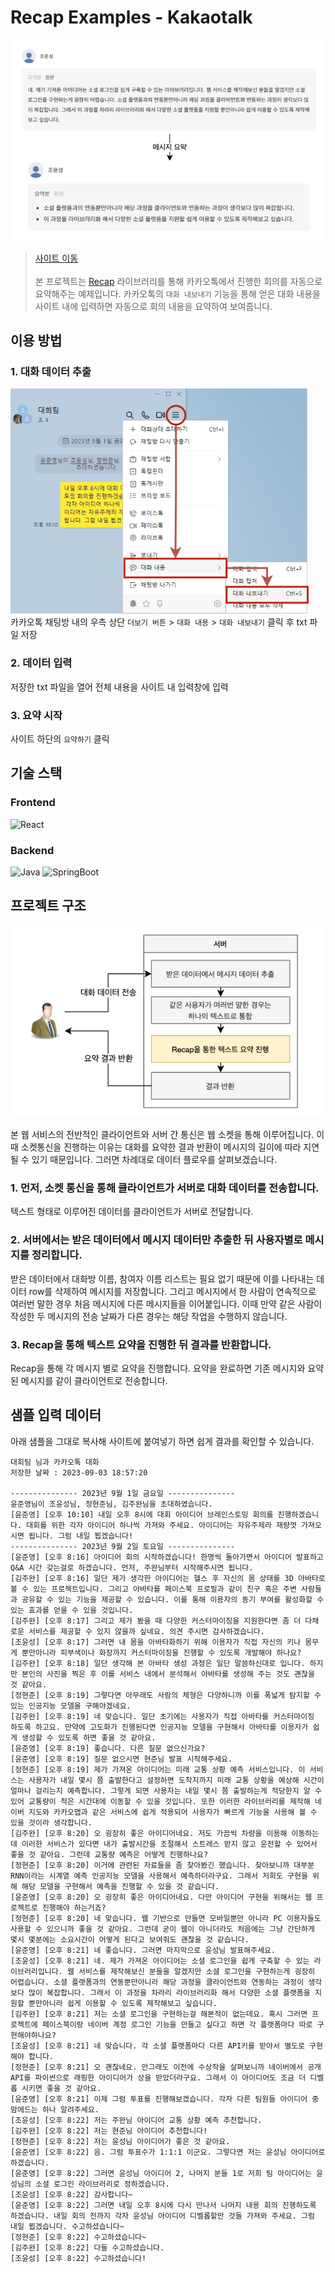 # Recap Examples - Kakaotalk

![](./images/result.png)
> [사이트 이동](https://recap-examples.junyoung.dev/)<br><br>본 프로젝트는 [Recap](https://github.com/team-recap/recap) 라이브러리를 통해 카카오톡에서 진행한 회의를 자동으로 요약해주는 예제입니다. 카카오톡의 `대화 내보내기` 기능을 통해 얻은 대화 내용을 사이트 내에 입력하면 자동으로 회의 내용을 요약하여 보여줍니다.


## 이용 방법
### 1. 대화 데이터 추출
![](./images/step1.png)<br>
카카오톡 채팅방 내의 우측 상단 `더보기 버튼` > `대화 내용` > `대화 내보내기` 클릭 후 txt 파일 저장

### 2. 데이터 입력
저장한 txt 파일을 열어 전체 내용을 사이트 내 입력창에 입력

### 3. 요약 시작
사이트 하단의 `요약하기` 클릭


## 기술 스택
### Frontend
![React](https://shields.io/badge/react-black?logo=react&style=for-the-badge)
### Backend
![Java](https://img.shields.io/badge/Java-ED8B00?style=for-the-badge&logo=openjdk&logoColor=white)
![SpringBoot](https://img.shields.io/badge/SpringBoot-6DB33F?style=for-the-badge&logo=Spring&logoColor=white)


## 프로젝트 구조
![](./images/structure.png)

본 웹 서비스의 전반적인 클라이언트와 서버 간 통신은 웹 소켓을 통해 이루어집니다. 이때 소켓통신을 진행하는 이유는 대화를 요약한 결과 반환이 메시지의 길이에 따라 지연될 수 있기 때문입니다. 그러면 차례대로 데이터 플로우를 살펴보겠습니다.
### 1. 먼저, 소켓 통신을 통해 클라이언트가 서버로 대화 데이터를 전송합니다.
텍스트 형태로 이루어진 데이터를 클라이언트가 서버로 전달합니다.
### 2. 서버에서는 받은 데이터에서 메시지 데이터만 추출한 뒤 사용자별로 메시지를 정리합니다.
받은 데이터에서 대화방 이름, 참여자 이름 리스트는 필요 없기 때문에 이를 나타내는 데이터 row를 삭제하여 메시지를 저장합니다. 그리고 메시지에서 한 사람이 연속적으로 여러번 말한 경우 처음 메시지에 다른 메시지들을 이어붙입니다. 이때 만약 같은 사람이 작성한 두 메시지의 전송 날짜가 다른 경우는 해당 작업을 수행하지 않습니다.
### 3. Recap을 통해 텍스트 요약을 진행한 뒤 결과를 반환합니다.
Recap을 통해 각 메시지 별로 요약을 진행합니다. 요약을 완료하면 기존 메시지와 요약된 메시지를 같이 클라이언트로 전송합니다.


## 샘플 입력 데이터
아래 샘플을 그대로 복사해 사이트에 붙여넣기 하면 쉽게 결과를 확인할 수 있습니다.
```
대회팀 님과 카카오톡 대화
저장한 날짜 : 2023-09-03 18:57:20

--------------- 2023년 9월 1일 금요일 ---------------
윤준영님이 조윤성님, 정현준님, 김주완님을 초대하였습니다.
[윤준영] [오후 10:10] 내일 오후 8시에 대회 아이디어 브레인스토밍 회의를 진행하겠습니다. 대회를 위한 각자 아이디어 하나씩 가져와 주세요. 아이디어는 자유주제라 재량껏 가져오시면 됩니다. 그럼 내일 뵙겠습니다!
--------------- 2023년 9월 2일 토요일 ---------------
[윤준영] [오후 8:16] 아이디어 회의 시작하겠습니다! 한명씩 돌아가면서 아이디어 발표하고 Q&A 시간 갖는걸로 하겠습니다. 먼저, 주완님부터 시작해주시면 됩니다.
[김주완] [오후 8:16] 일단 제가 생각한 아이디어는 헬스 후 자신의 몸 상태를 3D 아바타로 볼 수 있는 프로젝트입니다. 그리고 아바타를 페이스북 프로필과 같이 친구 혹은 주변 사람들과 공유할 수 있는 기능을 제공할 수 있습니다. 이를 통해 이용자의 동기 부여를 활성화할 수 있는 효과를 얻을 수 있을 것입니다.
[김주완] [오후 8:17] 그리고 제가 봤을 때 다양한 커스터마이징을 지원한다면 좀 더 다채로운 서비스를 제공할 수 있지 않을까 싶네요. 의견 주시면 감사하겠습니다.
[조윤성] [오후 8:17] 그러면 내 몸을 아바타화하기 위해 이용자가 직접 자신의 키나 몸무게 뿐만아니라 피부색이나 화장까지 커스터마이징을 진행할 수 있도록 개발해야 하나요?
[김주완] [오후 8:18] 일단 생각해 본 아바타 생성 과정은 일단 말씀하신대로 입니다. 하지만 본인의 사진을 찍은 후 이를 서비스 내에서 분석해서 아바타를 생성해 주는 것도 괜찮을 것 같아요.
[정현준] [오후 8:19] 그렇다면 아무래도 사람의 체형은 다양하니까 이를 폭넓게 탐지할 수 있는 인공지능 모델을 구해야겠네요.
[김주완] [오후 8:19] 네 맞습니다. 일단 초기에는 사용자가 직접 아바타를 커스터마이징 하도록 하고요. 만약에 고도화가 진행된다면 인공지능 모델을 구현해서 아바타를 이용자가 쉽게 생성할 수 있도록 하면 좋을 것 같아요.
[윤준영] [오후 8:19] 좋습니다. 다른 질문 없으신가요?
[윤준영] [오후 8:19] 질문 없으시면 현준님 발표 시작해주세요.
[정현준] [오후 8:19] 제가 가져온 아이디어는 미래 교통 상황 예측 서비스입니다. 이 서비스는 사용자가 내일 몇시 쯤 출발한다고 설정하면 도착지까지 미래 교통 상황을 예상해 시간이 얼마나 걸리는지 예측합니다. 그렇게 되면 사용자는 내일 몇시 쯤 출발하는게 적당한지 알 수 있어 교통량이 적은 시간대에 이동할 수 있을 것입니다. 또한 이러한 라이브러리를 제작해 네이버 지도와 카카오맵과 같은 서비스에 쉽게 적용되어 사용자가 빠르게 기능을 사용해 볼 수 있을 것이라 생각합니다.
[김주완] [오후 8:20] 오 굉장히 좋은 아이디어네요. 저도 가끔씩 차량을 이용해 이동하는데 이러한 서비스가 있다면 내가 출발시간을 조절해서 스트레스 받지 않고 운전할 수 있어서 좋을 것 같아요. 그런데 교통량 예측은 어떻게 진행하나요?
[정현준] [오후 8:20] 이거에 관련된 자료들을 좀 찾아봤긴 했습니다. 찾아보니까 대부분 RNN이라는 시계열 예측 인공지능 모델을 사용해서 예측하더라구요. 그래서 저희도 구현을 위해 해당 모델을 구현해서 예측을 진행할 수 있을 것 같습니다.
[윤준영] [오후 8:20] 오 굉장히 좋은 아이디어네요. 다만 아이디어 구현을 위해서는 웹 프로젝트로 진행해야 하는거죠?
[정현준] [오후 8:20] 네 맞습니다. 웹 기반으로 만들면 모바일뿐만 아니라 PC 이용자들도 사용할 수 있으니까 좋을 것 같아요. 그런데 굳이 웹이 아니더라도 처음에는 그냥 간단하게 몇시 몇분에는 소요시간이 어떻게 된다고 보여줘도 괜찮을 것 같습니다.
[윤준영] [오후 8:21] 네 좋습니다. 그러면 마지막으로 윤성님 발표해주세요.
[조윤성] [오후 8:21] 네. 제가 가져온 아이디어는 소셜 로그인을 쉽게 구축할 수 있는 라이브러리입니다. 웹 서비스를 제작해보신 분들을 알겠지만 소셜 로그인을 구현하는게 굉장히 어렵습니다. 소셜 플랫폼과의 연동뿐만아니라 해당 과정을 클라이언트와 연동하는 과정이 생각보다 많이 복잡합니다. 그래서 이 과정을 차라리 라이브러리화 해서 다양한 소셜 플랫폼을 지원할 뿐만아니라 쉽게 이용할 수 있도록 제작해보고 싶습니다.
[김주완] [오후 8:21] 저는 소셜 로그인을 구현하는걸 해본적이 없는데요. 혹시 그러면 프로젝트에 페이스북이랑 네이버 계정 로그인 기능을 만들고 싶다고 하면 각 플랫폼마다 따로 구현해야하나요?
[조윤성] [오후 8:21] 네 맞습니다. 각 소셜 플랫폼마다 다른 API키를 받아서 별도로 구현해야 합니다.
[정현준] [오후 8:21] 오 괜찮네요. 안그래도 이전에 수상작을 살펴보니까 네이버에서 공개 API를 파이썬으로 래핑한 아이디어가 상을 받았더라구요. 그래서 이 아이디어도 조금 더 디벨롭 시키면 좋을 것 같아요.
[윤준영] [오후 8:21] 이제 그럼 투표를 진행해보겠습니다. 각자 다른 팀원들 아이디어 중 맘에드는 하나 알려주세요.
[조윤성] [오후 8:22] 저는 주완님 아이디어 교통 상황 예측 추천합니다.
[김주완] [오후 8:22] 저는 현준님 아이디어 추천합니다!
[정현준] [오후 8:22] 저는 윤성님 아이디어가 좋은 것 같아요.
[윤준영] [오후 8:22] 음. 그럼 투표수가 1:1:1 이군요. 그렇다면 저는 윤성님 아이디어로 하겠습니다.
[윤준영] [오후 8:22] 그러면 윤성님 아이디어 2, 나머지 분들 1로 저희 팀 아이디어는 윤성님의 소셜 로그인 라이브러리로 정하겠습니다.
[조윤성] [오후 8:22] 감사합니다~
[윤준영] [오후 8:22] 그러면 내일 오후 8시에 다시 만나서 나머지 내용 회의 진행하도록 하겠습니다. 내일 회의 전까지 각자 윤성님 아이디어 디벨롭할만 것들 가져와 주세요. 그럼 내일 뵙겠습니다. 수고하셨습니다~
[정현준] [오후 8:22] 수고하셨습니다~
[김주완] [오후 8:22] 다들 수고하셨습니다.
[조윤성] [오후 8:22] 수고하셨습니다!
```
